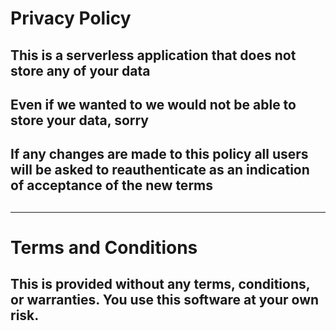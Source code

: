 <!DOCTYPE html>
<html>
<head>
    <title>Privacy Poliicy and Terms and Conditions</title>
</head>
<body>
    <h1>Privacy Policy</h1>
    <h2>This is a serverless application that does not store any of your data</h2>
    <h2>Even if we wanted to we would not be able to store your data, sorry<h2>
    <h2>If any changes are made to this policy all users will be asked to reauthenticate as an indication of acceptance of the new terms<h2>
    <hr />
    <h1>Terms and Conditions</h1>
    <h2>This is provided without any terms, conditions, or warranties. You use this software at your own risk.</h2>
</body>
</html>